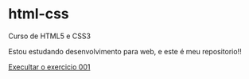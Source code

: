 # html-css
 Curso de HTML5 e CSS3

Estou estudando desenvolvimento para  web, e este é meu repositorio!!

<a href="https://jaquelinesantossilva.github.io/html-css/exercicios/ex001"> Execultar o exercicio 001</a>